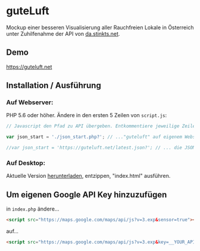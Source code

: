 # guteLuft
Mockup einer besseren Visualisierung aller Rauchfreien Lokale in Österreich unter Zuhilfenahme der API von [da.stinkts.net](https://da.stinkts.net).

## Demo
https://guteluft.net

## Installation / Ausführung
### Auf **Webserver**:
PHP 5.6 oder höher. Ändere in den ersten 5 Zeilen von `script.js`:

~~~javascript
// Javascript den Pfad zu API übergeben. Entkommentiere jeweilige Zeile, wenn...

var json_start = './json_start.php?'; // ..."guteluft" auf eigenem Webserver mit php läuft

//var json_start = 'https://guteluft.net/latest.json?'; // ... die JSON-Daten von guteluft.net verwendet werden soll
~~~
### Auf **Desktop**:  
Aktuelle Version [herunterladen](https://github.com/zuzmeister/guteLuft/archive/master.zip), entzippen, "index.html" ausführen.
 
## Um eigenen Google API Key hinzuzufügen
in `index.php` ändere...

~~~html
<script src="https://maps.google.com/maps/api/js?v=3.exp&sensor=true"></script>
~~~  
auf...

~~~html
<script src="https://maps.google.com/maps/api/js?v=3.exp&key=__YOUR_API_KEY_HERE__&sensor=true"></script>
~~~

